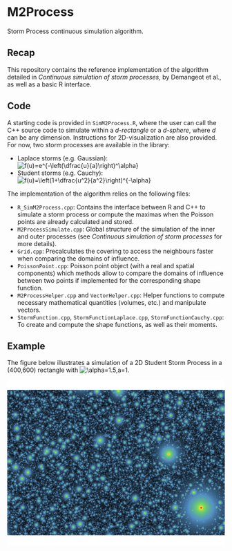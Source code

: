 # M2Process

Storm Process continuous simulation algorithm.

## Recap

This repository contains the reference implementation of the algorithm detailed in *Continuous simulation of storm processes*, by Demangeot et al., as well as a basic R interface.

## Code
A starting code is provided in ```SimM2Process.R```, where the user can call the C++ source code to simulate within a *d-rectangle* or a *d-sphere*, where *d* can be any dimension. Instructions for 2D-visualization are also provided. For now, two storm processes are available in the library:
- Laplace storms (e.g. Gaussian): ![f(u)=e^{-\left(\dfrac{u}{a}\right)^\alpha}](https://latex.codecogs.com/svg.latex?f(u)=e^{-\left(\dfrac{u}{a}\right)^\alpha})
- Student storms (e.g. Cauchy): ![f(u)=\left(1+\dfrac{u^2}{a^2}\right)^{-\alpha}](https://latex.codecogs.com/svg.latex?f(u)=\left(1+\dfrac{u^2}{a^2}\right)^{-\alpha})

The implementation of the algorithm relies on the following files:
- ```R_SimM2Process.cpp```: Contains the interface between R and C++ to simulate a storm process or compute the maximas when the Poisson points are already calculated and stored.
- ```M2ProcessSimulate.cpp```: Global structure of the simulation of the inner and outer processes (see *Continuous simulation of storm processes* for more details).
- ```Grid.cpp```: Precalculates the covering to access the neighbours faster when comparing the domains of influence.
- ```PoissonPoint.cpp```: Poisson point object (with a real and spatial components) which methods allow to compare the domains of influence between two points if implemented for the corresponding shape function.
- ```M2ProcessHelper.cpp``` and ```VectorHelper.cpp```: Helper functions to compute necessary mathematical quantities (volumes, etc.) and manipulate vectors.
- ```StormFunction.cpp```, ```StormFunctionLaplace.cpp```, ```StormFunctionCauchy.cpp```: To create and compute the shape functions, as well as their moments.


## Example
The figure below illustrates a simulation of a 2D Student Storm Process in a (400,600) rectangle with ![\alpha=1.5,a=1](https://latex.codecogs.com/svg.latex?\alpha=1.5,a=1).

![alt text](https://github.com/Remsya/M2Process/blob/main/Files/CauchySim.png)

